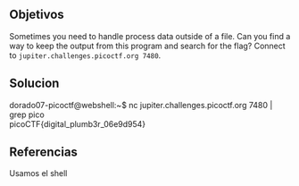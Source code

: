 ## Objetivos
Sometimes you need to handle process data outside of a file. Can you find a way to keep the output from this program and search for the flag? Connect to `jupiter.challenges.picoctf.org 7480`.

## Solucion
dorado07-picoctf@webshell:~$ nc jupiter.challenges.picoctf.org 7480 | grep pico   
picoCTF{digital_plumb3r_06e9d954}

## Referencias
Usamos el shell 
